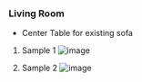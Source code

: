 ### Living Room

* Center Table for existing sofa

1. Sample 1
![image](https://user-images.githubusercontent.com/13016162/53176540-4cf6cf80-3614-11e9-85f1-6229eb177ade.png)

2. Sample 2
![image](https://user-images.githubusercontent.com/13016162/53176801-cdb5cb80-3614-11e9-848e-c8173d867053.png)

